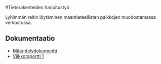 #Tietorakenteiden harjoitustyö 

Lyhimmän reitin löytäminen maantieteellisten paikkojen muodostamassa verkostossa.

## Dokumentaatio

- [Määrittelydokumentti](https://github.com/pekoe09/tiralabra/blob/master/docs/M%C3%A4%C3%A4rittelydokumentti.pdf)
- [Viikkoraportti 1](https://github.com/pekoe09/tiralabra/blob/master/docs/Viikkoraportti_1.md)

